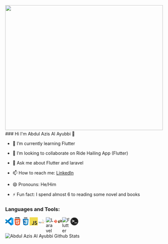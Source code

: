<img src="https://media1.giphy.com/media/E89xxATM4iZoPdr6Tb/giphy.gif?cid=790b761116a25f16afb8b424d61be67277256e1f424d0b5c&rid=giphy.gif&ct=g" width="100%" height="400"  />
### Hi I'm Abdul Azis Al Ayubbi 👋



<!--  🔭 I’m currently working on ... -->
- 🌱 I’m currently learning Flutter 
- 👯 I’m looking to collaborate on Ride Hailing App (Flutter)
- 💬 Ask me about Flutter and laravel
- 📫 How to reach me: <a href="https://www.linkedin.com/in/abdul-azis-alayubbi/
">Linkedln</a>

- 😄 Pronouns: He/Him
- ⚡ Fun fact: I spend almost 6 to reading some novel and books

### Languages and Tools:

<img align="left" alt="Visual Studio Code" width="26px" src="https://raw.githubusercontent.com/github/explore/80688e429a7d4ef2fca1e82350fe8e3517d3494d/topics/visual-studio-code/visual-studio-code.png" />
<img align="left" alt="HTML5" width="26px" src="https://raw.githubusercontent.com/github/explore/80688e429a7d4ef2fca1e82350fe8e3517d3494d/topics/html/html.png" />
<img align="left" alt="CSS3" width="26px" src="https://raw.githubusercontent.com/github/explore/80688e429a7d4ef2fca1e82350fe8e3517d3494d/topics/css/css.png" />
<img align="left" alt="JavaScript" width="26px" src="https://raw.githubusercontent.com/github/explore/80688e429a7d4ef2fca1e82350fe8e3517d3494d/topics/javascript/javascript.png" />

<img align="left" alt="MySQL" width="26px" src="https://raw.githubusercontent.com/github/explore/80688e429a7d4ef2fca1e82350fe8e3517d3494d/topics/mysql/mysql.png" />
<img align="left" alt="Laravel" width="26px" src="https://images.ctfassets.net/23aumh6u8s0i/7gu8qd0qzmuxWWjYLhZpqo/2bb8a206fe4a86af9414545b5c25c368/laravel" />
<img align="left" alt="Git" width="26px" src="https://raw.githubusercontent.com/github/explore/80688e429a7d4ef2fca1e82350fe8e3517d3494d/topics/git/git.png" />
<img align="left" alt="Flutter" width="26px" src="https://pbs.twimg.com/profile_images/1141781661551665153/BMnvVd2u_400x400.jpg" />

<img align="left" alt="Terminal" width="26px" src="https://raw.githubusercontent.com/github/explore/80688e429a7d4ef2fca1e82350fe8e3517d3494d/topics/terminal/terminal.png" />
<br></br>
  <br>
  <img align="left" alt="Abdul Azis Al Ayubbi Github Stats" src="https://github-readme-stats.vercel.app/api?username=Azis202017&&show_icons=true&title_color=ffffff&icon_color=bb2acf&text_color=daf7dc&bg_color=151515"/>
<br><br><br><br><br>

 
